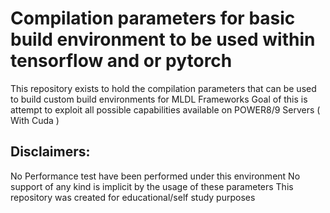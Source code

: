 # Compilation parameters for basic build environment to be used within tensorflow and or pytorch
This repository exists to hold the compilation parameters that can be used to build custom build environments for MLDL Frameworks
Goal of this is attempt to exploit all possible capabilities available on POWER8/9 Servers ( With Cuda )


## Disclaimers:
  No Performance test have been performed under this environment
  No support of any kind is implicit by the usage of these parameters
  This repository was created for educational/self study purposes

